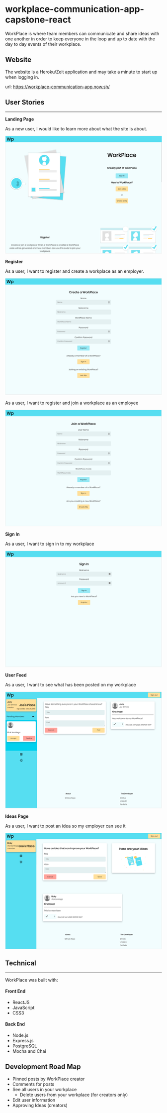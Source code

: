 # workplace-communication-app-capstone-react

WorkPlace is where team members can communicate and share ideas with one another in
order to keep everyone in the loop and up to date with the day to day events of their workplace.

## Website

The website is a Heroku/Zeit application and may take a minute to start up when logging in.

url: https://workplace-communication-app.now.sh/

## User Stories

---

**Landing Page**

As a new user, I would like to learn more about what the site is about.

![Landing page](src\img\screenshots\landing-page.png)

**Register**

As a user, I want to register and create a workplace as an employer.

![Employer Registration](src\img\screenshots\create-a-wp.png)

As a user, I want to register and join a workplace as an employee

![Employee Registration](src\img\screenshots\join-a-wp.png)

**Sign In**

As a user, I want to sign in to my workplace

![Sign In Page](src\img\screenshots\sign-in.png)

**User Feed**

As a user, I want to see what has been posted on my workplace

![WorkPlace Feed](src\img\screenshots\workplace.png)

**Ideas Page**

As a user, I want to post an idea so my employer can see it

![Ideas Page](src\img\screenshots\ideas.png)

## Technical

---

WorkPlace was built with:

#### Front End

- ReactJS
- JavaScript
- CSS3

#### Back End

- Node.js
- Express.js
- PostgreSQL
- Mocha and Chai

## Development Road Map

- Pinned posts by WorkPlace creator
- Comments for posts
- See all users in your workplace
  - Delete users from your workplace (for creators only)
- Edit user information
- Approving Ideas (creators)
